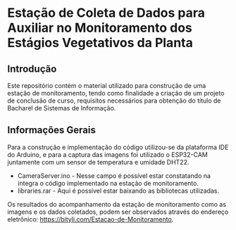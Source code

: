 # Estação de Coleta de Dados para Auxiliar no Monitoramento dos Estágios Vegetativos da Planta #

## Introdução

Este repositório contém o material utilizado para construção de uma estação de monitoramento, tendo como finalidade a criação de um projeto de conclusão de curso, requisitos necessários para obtenção do título de Bacharel de Sistemas de Informação. 

## Informações Gerais

Para a construção e implementação do código utilizou-se da plataforma IDE do Arduino, e para a captura das imagens foi utilizado o ESP32-CAM juntamente com um sensor de temperatura e umidade DHT22. 

* CameraServer.ino - Nesse campo é possível estar constatando na integra o código implementado na estação de monitoramento.
* libraries.rar - Aqui é possível estar baixando as bibliotecas utilizadas.

Os resultados do acompanhamento da estação de monitoramento como as imagens e os dados coletados, podem ser observados através do endereço eletrônico: https://bityli.com/Estacao-de-Monitoramento.
